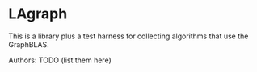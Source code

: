 # LAgraph
This is a library plus a test harness for collecting algorithms that use the GraphBLAS.

Authors: TODO (list them here)

